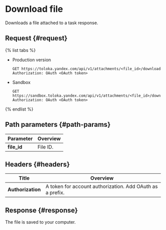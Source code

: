 # Download file

Downloads a file attached to a task response.

## Request {#request}

{% list tabs %}

- Production version

  ```no-highlight
  GET https://toloka.yandex.com/api/v1/attachments/<file_id>/download
  Authorization: OAuth <OAuth token>
  ```

- Sandbox

  ```no-highlight
  GET https://sandbox.toloka.yandex.com/api/v1/attachments/<file_id>/download
  Authorization: OAuth <OAuth token>
  ```

{% endlist %}

## Path parameters {#path-params}

Parameter | Overview
----- | -----
**file_id** | File ID.


## Headers {#headers}

Title | Overview
----- | -----
**Authorization** | A token for account authorization. Add OAuth as a prefix.


## Response {#response}

The file is saved to your computer.
